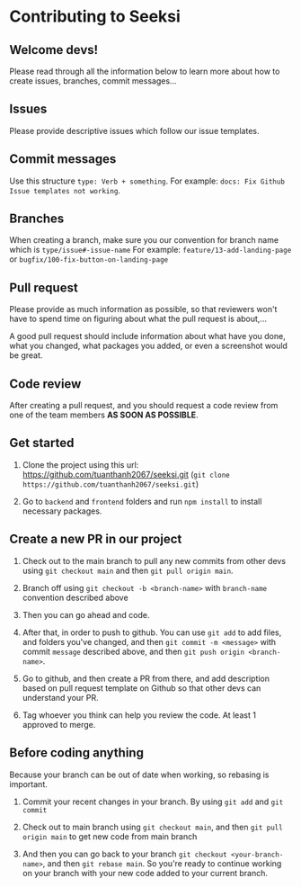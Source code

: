 # Contributing to Seeksi

## Welcome devs!

Please read through all the information below to learn more about how to create issues, branches, commit messages...

## Issues

Please provide descriptive issues which follow our issue templates.

## Commit messages

Use this structure `type: Verb + something`. For example: `docs: Fix Github Issue templates not working`.

## Branches

When creating a branch, make sure you our convention for branch name which is `type/issue#-issue-name`
For example: `feature/13-add-landing-page` or `bugfix/100-fix-button-on-landing-page`

## Pull request

Please provide as much information as possible, so that reviewers won't have to spend time on figuring about what the pull request is about,...

A good pull request should include information about what have you done, what you changed, what packages you added, or even a screenshot would be great.

## Code review

After creating a pull request, and you should request a code review from one of the team members **AS SOON AS POSSIBLE**.

## Get started

1. Clone the project using this url: https://github.com/tuanthanh2067/seeksi.git (`git clone https://github.com/tuanthanh2067/seeksi.git`)

2. Go to `backend` and `frontend` folders and run `npm install` to install necessary packages.

## Create a new PR in our project

1. Check out to the main branch to pull any new commits from other devs using `git checkout main` and then `git pull origin main`.

2. Branch off using `git checkout -b <branch-name>` with `branch-name` convention described above

3. Then you can go ahead and code.

4. After that, in order to push to github. You can use `git add` to add files, and folders you've changed, and then `git commit -m <message>` with commit `message` described above, and then `git push origin <branch-name>`.

5. Go to github, and then create a PR from there, and add description based on pull request template on Github so that other devs can understand your PR.

6. Tag whoever you think can help you review the code. At least 1 approved to merge.

## Before coding anything

Because your branch can be out of date when working, so rebasing is important.

1. Commit your recent changes in your branch. By using `git add` and `git commit`

2. Check out to main branch using `git checkout main`, and then `git pull origin main` to get new code from main branch

3. And then you can go back to your branch `git checkout <your-branch-name>`, and then `git rebase main`. So you're ready to continue working on your branch with your new code added to your current branch.

